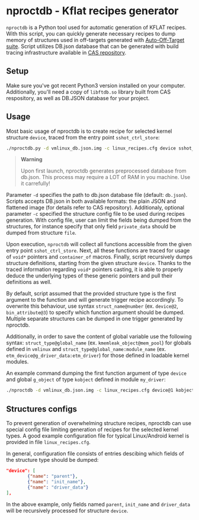 # nproctdb - Kflat recipes generator

`nproctdb` is a Python tool used for automatic generation of KFLAT recipes. With this script, you can quickly generate necessary recipes to dump memory of structures used in off-targets generated with [Auto-Off-Target suite](https://github.com/Samsung/auto_off_target). Script utilizes DB.json database that can be generated with build tracing infrastructure available in [CAS repository](https://github.com/Samsung/CAS).


## Setup
Make sure you've got recent Python3 version installed on your computer. Additionally, you'll need a copy of `libftdb.so` library built from CAS respository, as well as DB.JSON database for your project.


## Usage
Most basic usage of nproctdb is to create recipe for selected kernel structure `device`, traced from the entry point `sshot_ctrl_store`:

```sh
./nproctdb.py -d vmlinux_db.json.img -c linux_recipes.cfg device sshot_ctrl_store
```

> **Warning**
>
> Upon first launch, nproctdb generates preprocessed database from db.json. This process may require a LOT of RAM in you machine. Use it carrefully!

Parameter `-d` specifies the path to db.json database file (default: `db.json`). Scripts accepts DB.json in both available formats: the plain JSON and flattened image (for details refer to CAS repository). Additionaly, optional parameter `-c` specified the structure config file to be used during recipes generation. With config file, user can limit the fields being dumped from the structures, for instance specify that only field `private_data` should be dumped from structure `file`.

Upon execution, `nproctdb` will collect all functions accessible from the given entry point `sshot_ctrl_store`. Next, all these functions are traced for usage of `void*` pointers and `container_of` macros. Finally, script recursively dumps structure definitions, starting from the given structure `device`. Thanks to the traced information regarding `void*` pointers casting, it is able to properly deduce the underlying types of these generic pointers and pull their definitions as well.

By default, script assumed that the provided structure type is the first argument to the function and will generate trigger recipe accordingly. To overwrite this behaviour, use syntax `struct_name@number` (ex. `device@2`, `bin_attribute@3`) to specify which function argument should be dumped. Multiple separate structures can be dumped in one trigger generated by nproctdb.

Additionally, in order to save the content of global variable use the following syntax: `struct_type@global_name` (ex. `kmemleak_object@mem_pool`) for globals defined in `vmlinux` and `struct_type@global_name:module_name` (ex. `etm_device@g_driver_data:etm_driver`) for those defined in loadable kernel modules.

An example command dumping the first function argument of type `device` and global `g_object` of type `kobject` defined in module `my_driver`:

```sh
./nproctdb -d vmlinux_db.json.img -c linux_recipes.cfg device@1 kobject@g_object:my_driver sshot_ctrl_store
```

## Structures configs
To prevent generation of overwhelming structure recipes, nproctdb can use special config file limiting generation of recipes for the selected kernel types. A good example configuration file for typical Linux/Android kernel is provided in file `linux_recipes.cfg`.

In general, configuration file consists of entries descibing which fields of the structure type should be dumped:

```json
"device": [
        {"name": "parent"},
        {"name": "init_name"},
        {"name": "driver_data"}
],
```

In the above example, only fields named `parent`, `init_name` and `driver_data` will be recursively processed for structure `device`.
